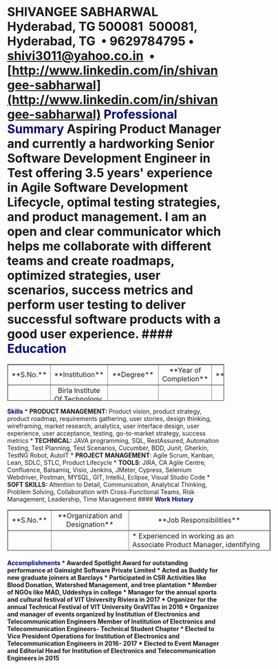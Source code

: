 # **SHIVANGEE** **SABHARWAL** Hyderabad, TG 500081  500081, Hyderabad, TG  • 9629784795 • [shivi3011@yahoo.co.in](mailto:shivi3011@yahoo.co.in)  • [http://www.linkedin.com/in/shivangee-sabharwal](http://www.linkedin.com/in/shivangee-sabharwal) <span style="color: #000080;">**Professional Summary**</span> Aspiring Product Manager and currently a hardworking Senior Software Development Engineer in Test offering 3.5 years' experience in Agile Software Development Lifecycle, optimal testing strategies, and product management. I am an open and clear communicator which helps me collaborate with different teams and create roadmaps, optimized strategies, user scenarios, success metrics and perform user testing to deliver successful software products with a good user experience. #### <span style="color: #000080;">**Education**</span>

<table style="border-collapse: collapse; width: 100%; height: 85px;" border="1">

<tbody>

<tr style="height: 17px;">

<td style="width: 8.45196%; text-align: center; height: 17px;">**S.No.**</td>

<td style="width: 20.774%; text-align: center; height: 17px;">**Institution**</td>

<td style="width: 20.774%; text-align: center; height: 17px;">**Degree**</td>

<td style="width: 30.694%; text-align: center; height: 17px;">**Year of Completion**</td>

<td style="width: 19.306%; text-align: center; height: 17px;">**Percentage/CGPA**</td>

</tr>

<tr style="height: 17px;">

<td style="width: 8.45196%; height: 17px; text-align: center;">1</td>

<td style="width: 20.774%; height: 17px; text-align: center;">Birla Institute Of Technology, Pilani, Rajasthan, Work Integrated Learning Program</td>

<td style="width: 20.774%; height: 17px; text-align: center;">M.Tech Software Engineering</td>

<td style="width: 30.694%; height: 17px; text-align: center;">2020-2022</td>

<td style="width: 19.306%; height: 17px; text-align: center;">10.00</td>

</tr>

<tr style="height: 17px;">

<td style="width: 8.45196%; height: 17px; text-align: center;">2</td>

<td style="width: 20.774%; height: 17px; text-align: center;">Vellore Institute of Technology, Vellore, Tamil Nadu</td>

<td style="width: 20.774%; height: 17px; text-align: center;">B.Tech Computer Science and Engineering</td>

<td style="width: 30.694%; height: 17px; text-align: center;">2013-2017</td>

<td style="width: 19.306%; height: 17px; text-align: center;">9.26</td>

</tr>

<tr style="height: 17px;">

<td style="width: 8.45196%; height: 17px; text-align: center;">3</td>

<td style="width: 20.774%; height: 17px; text-align: center;">City Montessori School, Gomti Nagar, Lucknow, Uttar Pradesh</td>

<td style="width: 20.774%; height: 17px; text-align: center;">Class XII-Mathematics, Science and Computer Science</td>

<td style="width: 30.694%; height: 17px; text-align: center;">2013</td>

<td style="width: 19.306%; height: 17px; text-align: center;">95.75%</td>

</tr>

<tr style="height: 17px;">

<td style="width: 8.45196%; height: 17px; text-align: center;">4</td>

<td style="width: 20.774%; height: 17px; text-align: center;">City Montessori School, Gomti Nagar, Lucknow, Uttar Pradesh</td>

<td style="width: 20.774%; height: 17px; text-align: center;">Class X-Mathematics, Science and Computer Science</td>

<td style="width: 30.694%; height: 17px; text-align: center;">2011</td>

<td style="width: 19.306%; height: 17px; text-align: center;">95.6% </td>

</tr>

</tbody>

</table>

<span style="color: #000080;">**Skills**</span> * **PRODUCT MANAGEMENT:** Product vision, product strategy, product roadmap, requirements gathering, user stories, design thinking, wireframing, market research, analytics, user interface design, user experience, user acceptance, testing, go-to-market strategy, success metrics * **TECHNICAL:** JAVA programming, SQL, RestAssured, Automation Testing, Test Planning, Test Scenarios, Cucumber, BDD, Junit, Gherkin, TestNG Robot, AutoIT * **PROJECT MANAGEMENT**: Agile Scrum, Kanban, Lean, SDLC, STLC, Product Lifecycle * **TOOLS**: JIRA, CA Agile Centre, Confluence, Balsamiq, Visio, Jenkins, JMeter, Cypress, Selenium Webdriver, Postman, MYSQL, GIT, IntelliJ, Eclipse, Visual Studio Code * **SOFT SKILLS:** Attention to Detail, Communication, Analytical Thinking, Problem Solving, Collaboration with Cross-Functional Teams, Risk Management, Leadership, Time Management #### <span style="color: #000080;">**Work History**</span>

<table style="border-collapse: collapse; width: 121.352%; height: 95px;" border="1">

<tbody>

<tr style="height: 34px;">

<td style="width: 1.46628%; text-align: center; height: 34px;">**S.No.**</td>

<td style="width: 20.7918%; text-align: center; height: 34px;">**Organization and Designation**</td>

<td style="width: 45.3665%; text-align: center; height: 34px;">**Job Responsibilities**</td>

</tr>

<tr style="height: 17px;">

<td style="width: 1.46628%; text-align: center; height: 10px;">1</td>

<td style="width: 20.7918%; text-align: center; height: 10px;">Arcesium India Private Limited – Hyderabad, Telangana Senior Software Test Engineer,01/2020 to Current</td>

<td style="width: 45.3665%; height: 10px; text-align: left;">* Experienced in working as an Associate Product Manager, identifying critical user scenarios, creating a product roadmap, writing user stories and tracking development process * Continuous collaboration with multiple teams to stay current on product features, intended functionality, and implementation. * Skilled in performing functional, regression, user acceptance, performance and live confidence testing through automation in addition to the manual. * Created a Performance Infrastructure to automate and schedule tests using JMeter and Jenkins reducing manual efforts from 100% to 20% * Contribution in 100% in-sprint automation using Cypress for UI and RestAssured for API Automation</td>

</tr>

<tr style="height: 17px;">

<td style="width: 1.46628%; text-align: center; height: 17px;">2</td>

<td style="width: 20.7918%; text-align: center; height: 17px;">Gainsight Software Private Limited - Hyderabad, Telangana Software Engineer-QA,07/2019 to 01/2020</td>

<td style="width: 45.3665%; height: 17px; text-align: left;">* Assisted Senior Product Managers to deliver a new product module from scratch. Created user stories from the requirements, defined acceptance criteria, and performed end-to-end automation testing. * Awarded spotlight award for outstanding performance in delivering in-sprint automation for new product modules without defect leakage, and identifying approximately more than 100 bugs through automation in a timely and efficient manner with no manual efforts. * Helped achieve 100% in-sprint UI and API automation for new functionality, with efficient bug discovery through automation scripts.</td>

</tr>

<tr style="height: 17px;">

<td style="width: 1.46628%; text-align: center; height: 17px;">3</td>

<td style="width: 20.7918%; text-align: center; height: 17px;">Barclays Global Service Centre Private Limited – Pune, Maharashtra Software Development Engineer in Test,07/2017 to 06/2019</td>

<td style="width: 45.3665%; height: 17px; text-align: left;">* Worked as a Business Analyst to streamline the user story writing process, by making the user stories readily available for automation script consumption by reducing redundant efforts. * Gained Barclays Values Recognition for providing quick workaround solutions for problems faced by manual testers and developing tools to reduce their manual efforts making the testing easier and more efficient. * Reduced overall testing hours 30% by writing and optimizing automation test scripts through Jenkins Execution * Reduced overall testing hours 30% by writing and optimizing automation test scripts through Jenkins Execution * Automated API and UI testing scenarios [ CIT, SIT, NFT, UAT, Sanity ] in BDD using JAVA and selenium web driver with Cucumber framework * Develop testing programs that address areas such as database impacts, software scenarios, regression testing, negative testing, error or bug retests, or usability * Contributed to status, resource-efficient utilization, task tracking and automation project plan, scope and progress reports</td>

</tr>

<tr style="height: 17px;">

<td style="width: 1.46628%; text-align: center; height: 17px;">4</td>

<td style="width: 20.7918%; text-align: center; height: 17px;">Tata Consultancy Services Hyderabad – Hyderabad, Telangana Intern,06/2015 to 07/2015</td>

<td style="width: 45.3665%; height: 17px; text-align: left;">* Developed UI for functionality using HTML, CSS, and JavaScript * Included test cases to showcase coverage * Internship report for tasks completed and learning</td>

</tr>

</tbody>

</table>

#### <span style="color: #000080;">**Accomplishments**</span> * Awarded Spotlight Award for outstanding performance at Gainsight Software Private Limited * Acted as Buddy for new graduate joiners at Barclays * Participated in CSR Activities like Blood Donation, Watershed Management, and tree plantation * Member of NGOs like MAD, Uddeshya in college * Manager for the annual sports and cultural festival of VIT University Riviera in 2017 * Organizer for the annual Technical Festival of VIT University GraVITas in 2016 * Organizer and manager of events organized by Institution of Electronics and Telecommunication Engineers Member of Institution of Electronics and Telecommunication Engineers- Technical Student Chapter * Elected to Vice President Operations for Institution of Electronics and Telecommunication Engineers in 2016- 2017 * Elected to Event Manager and Editorial Head for Institution of Electronics and Telecommunication Engineers in 2015
